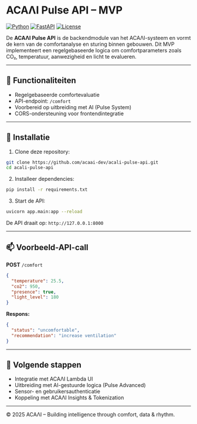# ACAΛI Pulse API – MVP

[![Python](https://img.shields.io/badge/Python-3.10+-blue.svg)](https://www.python.org/)
[![FastAPI](https://img.shields.io/badge/FastAPI-0.95+-green.svg)](https://fastapi.tiangolo.com/)
[![License](https://img.shields.io/badge/license-MIT-blue.svg)](LICENSE)

De **ACAΛI Pulse API** is de backendmodule van het ACAΛI-systeem en vormt de kern van de comfortanalyse en sturing binnen gebouwen. Dit MVP implementeert een regelgebaseerde logica om comfortparameters zoals CO₂, temperatuur, aanwezigheid en licht te evalueren.

---

## 🔧 Functionaliteiten
- Regelgebaseerde comfortevaluatie
- API-endpoint: `/comfort`
- Voorbereid op uitbreiding met AI (Pulse System)
- CORS-ondersteuning voor frontendintegratie

---

## 🚀 Installatie

1. Clone deze repository:
```bash
git clone https://github.com/acaai-dev/acali-pulse-api.git
cd acali-pulse-api
```

2. Installeer dependencies:
```bash
pip install -r requirements.txt
```

3. Start de API:
```bash
uvicorn app.main:app --reload
```

De API draait op: `http://127.0.0.1:8000`

---

## 📫 Voorbeeld-API-call

**POST** `/comfort`

```json
{
  "temperature": 25.5,
  "co2": 950,
  "presence": true,
  "light_level": 180
}
```

**Respons:**

```json
{
  "status": "uncomfortable",
  "recommendation": "increase ventilation"
}
```

---

## 🧩 Volgende stappen
- Integratie met ACAΛI Lambda UI
- Uitbreiding met AI-gestuurde logica (Pulse Advanced)
- Sensor- en gebruikersauthenticatie
- Koppeling met ACAΛI Insights & Tokenization

---

© 2025 ACAΛI – Building intelligence through comfort, data & rhythm.
